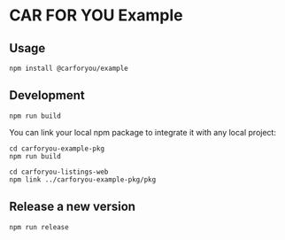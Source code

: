 # CAR FOR YOU Example

## Usage
```
npm install @carforyou/example
```

## Development
```
npm run build
```

You can link your local npm package to integrate it with any local project:
```
cd carforyou-example-pkg
npm run build

cd carforyou-listings-web
npm link ../carforyou-example-pkg/pkg
```

## Release a new version
```
npm run release
```
